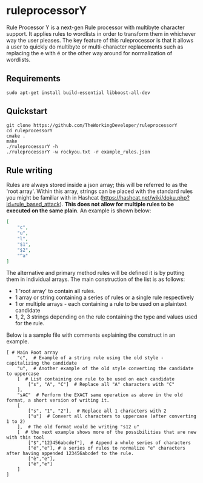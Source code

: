# ruleprocessorY
Rule Processor Y is a next-gen Rule processor with multibyte character support. It applies rules to wordlists in order to transform them in whichever way the user pleases.
The key feature of this ruleprocessor is that it allows a user to quickly do multibyte or multi-character replacements such as replacing the e with é or the other way around for normalization of wordlists.

## Requirements
```
sudo apt-get install build-essential libboost-all-dev
```

## Quickstart
```
git clone https://github.com/TheWorkingDeveloper/ruleprocessorY
cd ruleprocessorY
cmake .
make
./ruleprocessorY -h
./ruleprocessorY -w rockyou.txt -r example_rules.json
```

## Rule writing
Rules are always stored inside a json array; this will be referred to as the 'root array'. Within this array, strings can be placed with the standard rules you might be familiar with in Hashcat (https://hashcat.net/wiki/doku.php?id=rule_based_attack). **This does not allow for multiple rules to be executed on the same plain**. An example is shown below:

```json
[
    "c",
    "u",
    "l",
    "$1",
    "$2",
    "^a"
]
```

The alternative and primary method rules will be defined it is by putting them in individual arrays. The main construction of the list is as follows:
- 1 'root array' to contain all rules.
- 1 array or string containing a series of rules or a single rule respectively
- 1 or multiple arrays - each containing a rule to be used on a plaintext candidate
- 1, 2, 3 strings depending on the rule containing the type and values used for the rule.

Below is a sample file with comments explaining the construct in an example.
```
[ # Main Root array
    "c",  # Example of a string rule using the old style - capitalizing the candidate
    "u",  # Another example of the old style converting the candidate to uppercase
    [  # List containing one rule to be used on each candidate
        ["s", "A", "C"]  # Replace all "A" characters with "C"
    ],
    "sAC"  # Perform the EXACT same operation as above in the old format, a short version of writing it.
    [
        ["s", "1", "2"],  # Replace all 1 characters with 2
        ["u"]  # Convert all characters to uppercase (after converting 1 to 2)
    ],  # The old format would be writing "s12 u"
    [  # the next example shows more of the possibilities that are new with this tool
        ["$","123456abcdef"],  # Append a whole series of characters
        ["é","e"], # a series of rules to normalize "e" characters after having appended 123456abcdef to the rule.
        ["è","e"],
        ["ê","e"]
    ]
]
```
